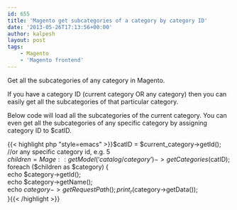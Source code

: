 ```yaml
---
id: 655
title: 'Magento get subcategories of a category by category ID'
date: '2013-05-26T17:13:56+00:00'
author: kalpesh
layout: post
tags:
    - Magento
    - 'Magento frontend'
---
```


Get all the subcategories of any category in Magento.

If you have a category ID (current category OR any category) then you can easily get all the subcategories of that particular category.

Below code will load all the subcategories of the current category. You can even get all the subcategories of any specific category by assigning category ID to $catID.

{{< highlight php "style=emacs" >}}$catID = $current_category->getId(); //or any specific category id, e.g. 5  
$children = Mage::getModel(‘catalog/category’)->getCategories($catID);  
foreach ($children as $category) {  
 echo $category->getId();  
 echo $category->getName();  
 echo $category->getRequestPath();  
 print_r($category->getData());  
}{{< /highlight >}}